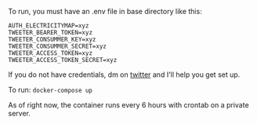 To run, you must have an .env file in base directory like this:

```
AUTH_ELECTRICITYMAP=xyz
TWEETER_BEARER_TOKEN=xyz
TWEETER_CONSUMMER_KEY=xyz
TWEETER_CONSUMMER_SECRET=xyz
TWEETER_ACCESS_TOKEN=xyz
TWEETER_ACCESS_TOKEN_SECRET=xyz
```

If you do not have credentials, dm on [twitter](https://twitter.com/adz122) and I'll help you get set up.

To run: `docker-compose up`

As of right now, the container runs every 6 hours with crontab on a private server.